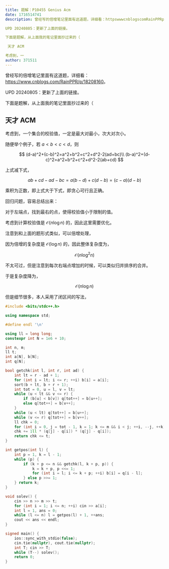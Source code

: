 ```yaml
---
title: 题解：P10455 Genius Acm
date: 1716514741
description: 曾经写的倍增笔记里面有这道题，详细看：httpswwwcnblogscomRainPPRp18208160。

UPD 20240805：更新了上面的链接。

下面是题解，从上面我的笔记里面抄过来的（

 天才 ACM

考虑到，一
author: 371511
---
```


曾经写的倍增笔记里面有这道题，详细看：<https://www.cnblogs.com/RainPPR/p/18208160>。

UPD 20240805：更新了上面的链接。

下面是题解，从上面我的笔记里面抄过来的（

## 天才 ACM

考虑到，一个集合的校验值，一定是最大对最小，次大对次小。

随便举个例子，若 $a<b<c<d$，则

$$
(d-a)^2+(c-b)^2=a^2+b^2+c^2+d^2-2(ad+bc)\\
(b-a)^2+(d-c)^2=a^2+b^2+c^2+d^2-2(ab+cd)
$$

上式减下式，

$$
ab+cd-ad-bc=a(b-d)+c(d-b)=(c-a)(d-b)
$$

乘积为正数，即上式大于下式，即贪心可行且正确。

回归问题，容易总结出来：

对于左端点，找到最右的点，使得校验值小于限制的值。

考虑到计算校验值是 $\mathcal O(n\log n)$ 的，因此这里需要优化。

注意到和上面的题形式类似，可以倍增处理，

因为倍增的复杂度是 $\mathcal O(\log n)$ 的，因此整体复杂度为，

$$
\mathcal O(n\log^2n)
$$

不太可过，但是注意到每次右端点增加的时候，可以类似归并排序的合并。

于是复杂度降为，

$$
\mathcal O(n\log n)
$$

但是细节很多，本人采用了闭区间的写法，

```cpp
#include <bits/stdc++.h>

using namespace std;

#define endl '\n'

using ll = long long;
constexpr int N = 1e6 + 10;

int n, m;
ll t;
int a[N], b[N];
int q[N];

bool getchk(int l, int r, int ad) {
	int lt = r - ad + 1;
    for (int i = lt; i <= r; ++i) b[i] = a[i];
    sort(b + lt, b + r + 1);
    int tot = 0, u = l, v = lt;
	while (u < lt && v <= r) {
		if (b[u] < b[v]) q[tot++] = b[u++];
		else q[tot++] = b[v++];
	}
	while (u < lt) q[tot++] = b[u++];
	while (v <= r) q[tot++] = b[v++];
	ll chk = 0;
	for (int i = 0, j = tot - 1, k = 1; k <= m && i < j; ++i, --j, ++k)
	chk += 1ll * (q[j] - q[i]) * (q[j] - q[i]);
	return chk <= t;
}

int getpos(int l) {
	int p = 1, k = l - 1;
	while (p) {
		if (k + p <= n && getchk(l, k + p, p)) {
			k = k + p, p <<= 1;
			for (int i = l; i <= k + p; ++i) b[i] = q[i - l];
		} else p >>= 1;
	} return k;
}

void solev() {
	cin >> n >> m >> t;
	for (int i = 1; i <= n; ++i) cin >> a[i];
	int l = 1, ans = 0;
	while (l <= n) l = getpos(l) + 1, ++ans;
	cout << ans << endl;
}

signed main() {
	ios::sync_with_stdio(false);
	cin.tie(nullptr), cout.tie(nullptr);
	int T; cin >> T;
	while (T--) solev();
	return 0;
}
```
